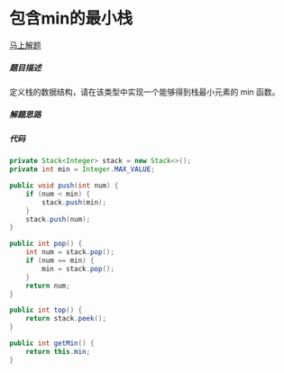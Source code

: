 包含min的最小栈
====
[马上解题](https://www.nowcoder.com/practice/4c776177d2c04c2494f2555c9fcc1e49?tpId=13&tqId=11173&tPage=1&rp=1&ru=/ta/coding-interviews&qru=/ta/coding-interviews/question-ranking)

##### 题目描述   
定义栈的数据结构，请在该类型中实现一个能够得到栈最小元素的 min 函数。

##### 解题思路


##### 代码
```java
private Stack<Integer> stack = new Stack<>();
private int min = Integer.MAX_VALUE;

public void push(int num) {
    if (num < min) {
        stack.push(min);
    }
    stack.push(num);
}

public int pop() {
    int num = stack.pop();
    if (num == min) {
        min = stack.pop();
    }
    return num;
}

public int top() {
    return stack.peek();
}

public int getMin() {
    return this.min;
}
```